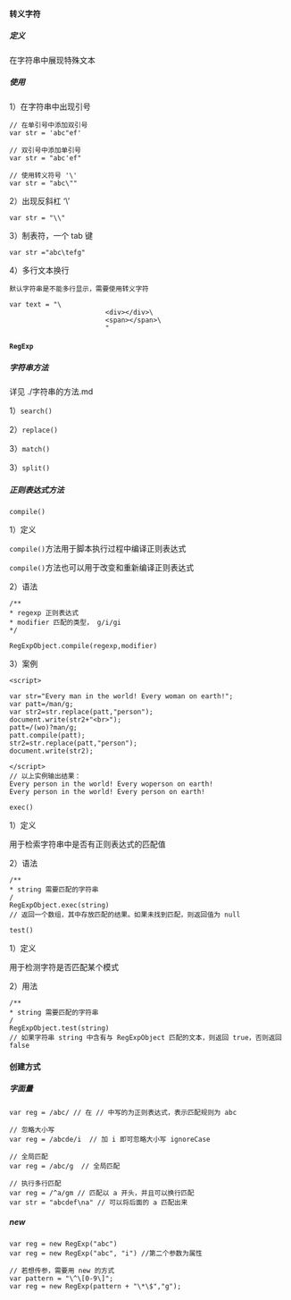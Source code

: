 #### 转义字符

##### 定义

在字符串中展现特殊文本

##### 使用

1）在字符串中出现引号

```
// 在单引号中添加双引号 
var str = 'abc"ef'

// 双引号中添加单引号
var str = "abc'ef"

// 使用转义符号 '\'
var str = "abc\""
```

2）出现反斜杠 ‘\’

```
var str = "\\"
```

3）制表符，一个 tab 键

```
var str ="abc\tefg"
```

4）多行文本换行

```
默认字符串是不能多行显示，需要使用转义字符

var text = "\
						<div></div>\
						<span></span>\
						"
```

#### `RegExp`

##### 字符串方法

详见 ./字符串的方法.md

1）`search()` 

2）`replace()`

3）`match()`

3）`split()`

##### 正则表达式方法

`compile()`

1）定义

`compile()`方法用于脚本执行过程中编译正则表达式

`compile()`方法也可以用于改变和重新编译正则表达式

2）语法

```
/**
* regexp 正则表达式
* modifier 匹配的类型， g/i/gi
*/

RegExpObject.compile(regexp,modifier)
```

3）案例

```
<script>

var str="Every man in the world! Every woman on earth!";
var patt=/man/g;
var str2=str.replace(patt,"person");
document.write(str2+"<br>");
patt=/(wo)?man/g;
patt.compile(patt);
str2=str.replace(patt,"person");
document.write(str2);

</script>
// 以上实例输出结果：
Every person in the world! Every woperson on earth!
Every person in the world! Every person on earth!
```

`exec()`

1）定义

用于检索字符串中是否有正则表达式的匹配值

2）语法

```
/**
* string 需要匹配的字符串
/
RegExpObject.exec(string)
// 返回一个数组，其中存放匹配的结果。如果未找到匹配，则返回值为 null
```

`test()`

1）定义

用于检测字符是否匹配某个模式

2）用法

```
/**
* string 需要匹配的字符串
/
RegExpObject.test(string)
// 如果字符串 string 中含有与 RegExpObject 匹配的文本，则返回 true，否则返回 false
```

#### 创建方式

##### 字面量

```
var reg = /abc/ // 在 // 中写的为正则表达式，表示匹配规则为 abc

// 忽略大小写
var reg = /abcde/i  // 加 i 即可忽略大小写 ignoreCase

// 全局匹配
var reg = /abc/g  // 全局匹配

// 执行多行匹配
var reg = /^a/gm // 匹配以 a 开头，并且可以换行匹配
var str = "abcdef\na" // 可以将后面的 a 匹配出来
```

##### new

```
var reg = new RegExp("abc")
var reg = new RegExp("abc", "i") //第二个参数为属性

// 若想传参，需要用 new 的方式
var pattern = "\^\[0-9\]";
var reg = new RegExp(pattern + "\*\$","g");
```

